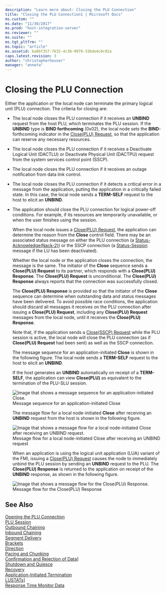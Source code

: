 ```yaml
---
description: "Learn more about: Closing the PLU Connection"
title: "Closing the PLU Connection1 | Microsoft Docs"
ms.custom: ""
ms.date: "11/30/2017"
ms.prod: "host-integration-server"
ms.reviewer: ""
ms.suite: ""
ms.tgt_pltfrm: ""
ms.topic: "article"
ms.assetid: ba0bf357-7632-4c38-9979-336de4c0c02a
caps.latest.revision: 3
author: "christopherhouser"
manager: "anneta"
---
```

# Closing the PLU Connection
Either the application or the local node can terminate the primary logical unit (PLU) connection. The criteria for closing are:  
  
- The local node closes the PLU connection if it receives an **UNBIND** request from the host PLU, which terminates the PLU session. If the **UNBIND** type is **BIND forthcoming** (0x02), the local node sets the **BIND**-forthcoming indicator in the [Close(PLU) Request](./close-plu-request2.md), so that the application can reserve any necessary resources.  
  
- The local node closes the PLU connection if it receives a Deactivate Logical Unit (DACTLU) or Deactivate Physical Unit (DACTPU) request from the system services control point (SSCP).  
  
- The local node closes the PLU connection if it receives an outage notification from data link control.  
  
- The local node closes the PLU connection if it detects a critical error in a message from the application, putting the application in a critically failed state. In this case, the local node sends a **TERM-SELF** request to the host to elicit an **UNBIND**.  
  
- The application should close the PLU connection for logical power-off conditions. For example, if its resources are temporarily unavailable, or when the user finishes using the session.  
  
  When the local node issues a [Close(PLU) Request](./close-plu-request2.md), the application can determine the reason from the **Close** control field. There may be an associated status message on either the PLU connection (a [Status-Acknowledge(Nack-2)](./status-acknowledge-nack-2-2.md)) or the SSCP connection (a [Status-Session](./status-session2.md) message if the LU has been deactivated).  
  
  Whether the local node or the application closes the connection, the message is the same. The initiator of the **Close** sequence sends a **Close(PLU) Request** to its partner, which responds with a **Close(PLU) Response**. The **Close(PLU) Request** is unconditional. The **Close(PLU) Response** always reports that the connection was successfully closed.  
  
  The **Close(PLU) Response** is provided so that the initiator of the **Close** sequence can determine when outstanding data and status messages have been delivered. To avoid possible race conditions, the application should discard all messages it receives on the PLU connection after issuing a **Close(PLU) Request**, including any **Close(PLU) Request** messages from the local node, until it receives the **Close(PLU) Response**.  
  
  Note that, if the application sends a [Close(SSCP) Request](./close-sscp-request2.md) while the PLU session is active, the local node will close the PLU connection (as if **Close(PLU) Request** had been sent) as well as the SSCP connection.  
  
  The message sequence for an application-initiated **Close** is shown in the following figure. The local node sends a **TERM-SELF** request to the host to elicit an **UNBIND**.  
  
  If the host generates an **UNBIND** automatically on receipt of a **TERM-SELF**, the application can view **Close(PLU)** as equivalent to the termination of the PLU-SLU session.  
  
  ![Image that shows a message sequence for an application-initiated Close.](../core/media/his-32703h.gif "his_32703h")  
  Message sequence for an application-initiated Close  
  
  The message flow for a local node-initiated **Close** after receiving an **UNBIND** request from the host is shown in the following figure.  
  
  ![Image that shows a message flow for a local node-initiated Close after receiving an UNBIND request.](../core/media/his-32703ha.gif "his_32703ha")  
  Message flow for a local node-initiated Close after receiving an UNBIND request  
  
  When an application is using the logical unit application (LUA) variant of the FMI, issuing a [Close(PLU) Request](./close-plu-request2.md) causes the node to immediately unbind the PLU session by sending an **UNBIND** request to the PLU. The **Close(PLU) Response** is returned to the application on receipt of the **UNBIND** response, as shown in the following figure.  
  
  ![Image that shows a message flow for the Close(PLU) Response.](../core/media/his-32703hb.gif "his_32703hb")  
  Message flow for the Close(PLU) Response  
  
## See Also  
 [Opening the PLU Connection](../core/opening-the-plu-connection1.md)   
 [PLU Session](../core/plu-session2.md)   
 [Outbound Chaining](../core/outbound-chaining2.md)   
 [Inbound Chaining](../core/inbound-chaining1.md)   
 [Segment Delivery](../core/segment-delivery1.md)   
 [Brackets](../core/brackets1.md)   
 [Direction](../core/direction1.md)   
 [Pacing and Chunking](../core/pacing-and-chunking1.md)   
 [Confirmation and Rejection of Data\]](../core/confirmation-and-rejection-of-data]1.md)   
 [Shutdown and Quiesce](../core/shutdown-and-quiesce1.md)   
 [Recovery](../core/recovery1.md)   
 [Application-Initiated Termination](../core/application-initiated-termination1.md)   
 [LUSTATs\]](../core/lustats]1.md)   
 [Response Time Monitor Data](../core/response-time-monitor-data1.md)
